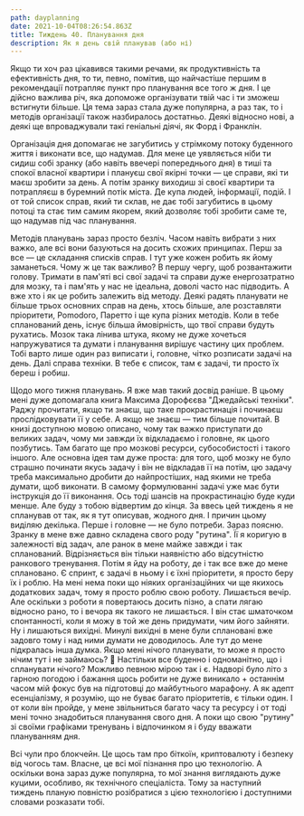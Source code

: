 ```yaml
---
path: dayplanning
date: 2021-10-04T08:26:54.863Z
title: Тиждень 40. Планування дня
description: Як я день свій планував (або ні)
---
```

Якщо ти хоч раз цікавився такими речами, як продуктивність та ефективність дня, то ти, певно, помітив, що найчастіше першим в рекомендації потрапляє пункт про планування все того ж дня. І це дійсно важлива річ, яка допоможе організувати твій час і ти зможеш встигнути більше. Ця тема зараз стала дуже популярна, а раз так, то і методів організації також назбиралось достатньо. Деякі відносно нові, а деякі ще впроваджували такі геніальні діячі, як Форд і Франклін.

Організація дня допомагає не загубитись у стрімкому потоку буденного життя і виконати все, що надумав. Для мене це уявляється ніби ти сидиш собі зранку (або навіть ввечері попереднього дня) в тиші та спокої власної квартири і плануєш свої якірні точки — це справи, які ти маєш зробити за день. А потім зранку виходиш зі своєї квартири та потрапляєш в буремний потік міста. Де купа людей, інформації, подій. І от той список справ, який ти склав, не дає тобі загубитись в цьому потоці та стає тим самим якорем, який дозволяє тобі зробити саме те, що надумав під час планування.

Методів планувань зараз просто безліч. Часом навіть вибрати з них важко, але всі вони базуються на досить схожих принципах. Перш за все — це складання списків справ. І тут уже кожен робить як йому заманеться. Чому ж це так важливо? В першу чергу, щоб розвантажити голову. Тримати в пам'яті всі свої задачі та справи дуже енергозатратно для мозку, та і пам'ять у нас не ідеальна, доволі часто нас підводить. А вже хто і як це робить залежить від методу. Деякі радять планувати не більше трьох основних справ на день, хтось більше, але розставляти пріоритети, Pomodoro, Паретто і ще купа різних методів. Коли в тебе спланований день, існує більша ймовірність, що твої справи будуть рухатись. Мозок така лінива штука, якому не дуже хочеться напружуватися та думати і планування вирішує частину цих проблем. Тобі варто лише один раз виписати і, головне, чітко розписати задачі на день. Далі справа техніки. В тебе є список, там є задачі, ти просто їх береш і робиш.

Щодо мого тижня планувань. Я вже мав такий досвід раніше. В цьому мені дуже допомагала книга Максима Дорофєєва "Джедайські техніки". Раджу прочитати, якщо ти знаєш, що таке прокрастинація і починаєш прослідковувати її у себе. А якщо не знаєш — тим більше почитай. В книзі доступною мовою описано, чому так важко приступати до великих задач, чому ми завжди їх відкладаємо і головне, як цього позбутись. Там багато ще про мозкові ресурси, субособистості і такого іншого. Але основна ідея там дуже проста: для того, щоб мозку не було страшно починати якусь задачу і він не відкладав її на потім, цю задачу треба максимально дробити до найпростіших, над якими не треба думати, щоб виконати. В самому формулюванні задачі уже має бути інструкція до її виконання. Ось тоді шансів на прокрастинацію буде куди менше. Але буду з тобою відвертим до кінця. За ввесь цей тиждень я не спланував от так, як я тут описував, жодного дня. І причин цьому виділяю декілька. Перше і головне — не було потреби. Зараз поясню. Зранку в мене вже давно складена свого роду "рутина". Її я коригую в залежності від задач, але ранок в мене майже завжди і так спланований. Відрізняється він тільки наявністю або відсутністю ранкового тренування. Потім я йду на роботу, де і так все вже до мене сплановано. Є спринт, є задачі в ньому і є їхні пріоритети, я просто беру їх і роблю. На мені нема поки що ніяких організаційних чи ще якихось додаткових задач, тому я просто роблю свою роботу. Лишається вечір. Але оскільки з роботи я повертаюсь досить пізно, а спати лягаю відносно рано, то і вечора як такого не лишається. І він стає шматочком спонтанності, коли я можу в той же день придумати, чим його зайняти. Ну і лишаються вихідні. Минулі вихідні в мене були сплановані вже задовго тому і над ними думати не доводилось. Але тут до мене підкралась інша думка. Якщо мені нічого планувати, то може я просто нічим тут і не займаюсь? 🤔 Настільки все буденно і одноманітно, що і спланувати нічого? Можливо певною мірою так і є. Надворі було літо з гарною погодою і бажання щось робити не дуже виникало + останнім часом мій фокус був на підготовці до майбутнього марафону. А як адепт есенціалізму, я розумію, що не буває багато пріоритетів, є тільки один. І от коли він пройде, у мене звільниться багато часу та ресурсу і от тоді мені точно знадобиться планування свого дня. А поки що свою "рутину" зі своїми графіками тренувань і відпочинком я і буду вважати плануванням дня.

Всі чули про блокчейн. Це щось там про біткоїн, криптовалюту і безпеку від чогось там. Власне, це всі мої пізнання про цю технологію. А оскільки вона зараз дуже популярна, то мої знання виглядають дуже куцими, особливо, як технічного спеціаліста. Тому за наступний тиждень планую повністю розібратися з цією технологією і доступними словами розказати тобі.